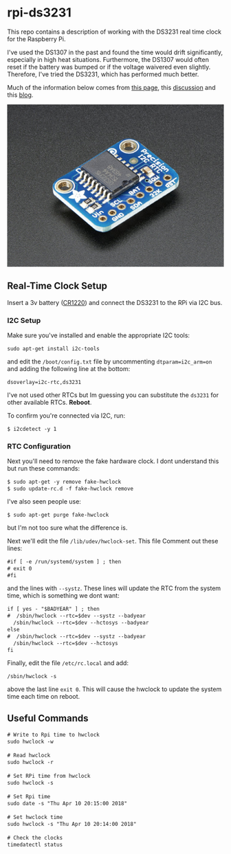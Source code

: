 # rpi-ds3231
This repo contains a description of working with the DS3231 real time clock for the Raspberry Pi.

I've used the DS1307 in the past and found the time would drift significantly, especially in high heat situations.  Furthermore, the DS1307 would often reset if the battery was bumped or if the voltage waivered even slightly.  Therefore, I've tried the DS3231, which has performed much better. 

Much of the information below comes from [this page](https://spellfoundry.com/sleepy-pi/setting-up-the-real-time-clock-on-raspbian-jessie/), this [discussion](https://www.raspberrypi.org/forums/viewtopic.php?f=66&t=125003) and this [blog](https://trick77.com/adding-ds3231-real-time-clock-raspberry-pi-3/).

![DS3231](ds3231.jpg)

## Real-Time Clock Setup

Insert a 3v battery ([CR1220](https://www.adafruit.com/product/380)) and connect the DS3231 to the RPi via I2C bus.  

### I2C Setup
Make sure you've installed and enable the appropriate I2C tools:

```
sudo apt-get install i2c-tools
```

and edit the ```/boot/config.txt``` file by uncommenting ```dtparam=i2c_arm=on``` and
adding the following line at the bottom:

```
dsoverlay=i2c-rtc,ds3231
```

I've not used other RTCs but Im guessing you can substitute the ```ds3231``` for other available RTCs.  **Reboot**.

To confirm you're connected via I2C, run:

```
$ i2cdetect -y 1
```

### RTC Configuration
Next you'll need to remove the fake hardware clock.  I dont understand this but run these commands:

```
$ sudo apt-get -y remove fake-hwclock
$ sudo update-rc.d -f fake-hwclock remove
```

I've also seen people use:

```
$ sudo apt-get purge fake-hwclock
```
but I'm not too sure what the difference is.

Next we'll edit the file ```/lib/udev/hwclock-set```.  This file Comment out these lines:

```
#if [ -e /run/systemd/system ] ; then
# exit 0
#fi
```
and the lines with ```--systz```.  These lines will update the RTC from the system time, which is something we dont want:

```
if [ yes - "$BADYEAR" ] ; then 
#  /sbin/hwclock --rtc=$dev --systz --badyear
  /sbin/hwclock --rtc=$dev --hctosys --badyear
else
#  /sbin/hwclock --rtc=$dev --systz --badyear
  /sbin/hwclock --rtc=$dev --hctosys
fi
```

Finally, edit the file ```/etc/rc.local``` and add:

```
/sbin/hwclock -s
```

above the last line ```exit 0```.  This will cause the hwclock to update the system time each time on reboot.

## Useful Commands

```
# Write to Rpi time to hwclock
sudo hwclock -w

# Read hwclock
sudo hwclock -r

# Set RPi time from hwclock
sudo hwclock -s

# Set Rpi time
sudo date -s "Thu Apr 10 20:15:00 2018"

# Set hwclock time
sudo hwclock -s "Thu Apr 10 20:14:00 2018"

# Check the clocks
timedatectl status
```
